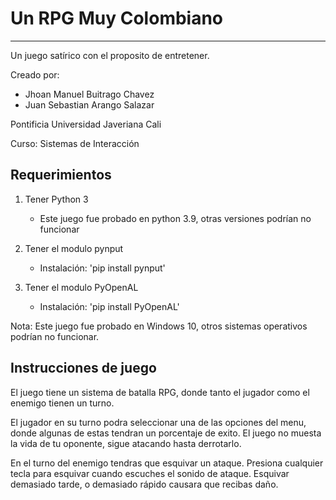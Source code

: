 # Un RPG Muy Colombiano
---
Un juego satírico con el proposito de entretener.

Creado por:
- Jhoan Manuel Buitrago Chavez
- Juan Sebastian Arango Salazar

Pontificia Universidad Javeriana Cali

Curso: Sistemas de Interacción

## Requerimientos

1. Tener Python 3 
    - Este juego fue probado en python 3.9, otras versiones podrían no funcionar
2. Tener el modulo pynput
   - Instalación: 'pip install pynput'
 
3. Tener el modulo PyOpenAL
   - Instalación: 'pip install PyOpenAL'
  
Nota: Este juego fue probado en Windows 10, otros sistemas operativos podrían no funcionar.

## Instrucciones de juego

El juego tiene un sistema de batalla RPG, donde tanto el jugador como el enemigo tienen un turno. 

El jugador en su turno podra seleccionar una de las opciones del menu, donde algunas de estas tendran un porcentaje de exito. El juego no muesta la vida de tu oponente, sigue atacando hasta derrotarlo.

En el turno del enemigo tendras que esquivar un ataque. Presiona cualquier tecla para esquivar cuando escuches el sonido de ataque.
Esquivar demasiado tarde, o demasiado rápido causara que recibas daño.